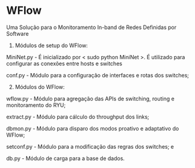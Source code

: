 # WFlow
Uma Solução para o Monitoramento In-band de Redes Definidas por Software

1. Módulos de setup do WFlow:

MiniNet.py - É inicializado por < sudo python MiniNet >. É utilizado para configurar as conexões entre hosts e switches

conf.py - Módulo para a configuração de interfaces e rotas dos switches;


2. Módulos do WFlow:

wflow.py - Módulo para agregação das APIs de switching, routing e monitoramento do RYU;

extract.py - Módulo para cálculo do throughput dos links;

dbmon.py - Módulo para disparo dos modos proativo e adaptativo do WFlow;

setconf.py - Módulo para a modificação das regras dos switches; e

db.py - Módulo de carga para a base de dados.
